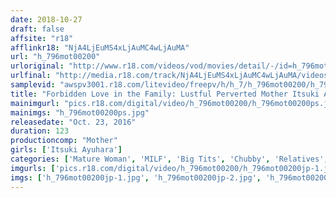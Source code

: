 ```yaml
---
date: 2018-10-27
draft: false
affsite: "r18"
afflinkr18: "NjA4LjEuMS4xLjAuMC4wLjAuMA"
url: "h_796mot00200"
urloriginal: "http://www.r18.com/videos/vod/movies/detail/-/id=h_796mot00200"
urlfinal: "http://media.r18.com/track/NjA4LjEuMS4xLjAuMC4wLjAuMA/videos/vod/movies/detail/-/id=h_796mot00200"
samplevid: "awspv3001.r18.com/litevideo/freepv/h/h_7/h_796mot00200/h_796mot00200_dmb_w.mp4"
title: "Forbidden Love in the Family: Lustful Perverted Mother Itsuki Ayuhara, 39 Years Old, Shaved Pussy, 95cm G-cup, 94cm Hips"
mainimgurl: "pics.r18.com/digital/video/h_796mot00200/h_796mot00200ps.jpg"
mainimgs: "h_796mot00200ps.jpg"
releasedate: "Oct. 23, 2016"
duration: 123
productioncomp: "Mother"
girls: ['Itsuki Ayuhara']
categories: ['Mature Woman', 'MILF', 'Big Tits', 'Chubby', 'Relatives', 'Ass Lover', 'Shaved Pussy', 'Featured Actress', 'Hi-Def']
imgurls: ['pics.r18.com/digital/video/h_796mot00200/h_796mot00200jp-1.jpg', 'pics.r18.com/digital/video/h_796mot00200/h_796mot00200jp-2.jpg', 'pics.r18.com/digital/video/h_796mot00200/h_796mot00200jp-3.jpg', 'pics.r18.com/digital/video/h_796mot00200/h_796mot00200jp-4.jpg', 'pics.r18.com/digital/video/h_796mot00200/h_796mot00200jp-5.jpg', 'pics.r18.com/digital/video/h_796mot00200/h_796mot00200jp-6.jpg', 'pics.r18.com/digital/video/h_796mot00200/h_796mot00200jp-7.jpg', 'pics.r18.com/digital/video/h_796mot00200/h_796mot00200jp-8.jpg', 'pics.r18.com/digital/video/h_796mot00200/h_796mot00200jp-9.jpg', 'pics.r18.com/digital/video/h_796mot00200/h_796mot00200jp-10.jpg', 'pics.r18.com/digital/video/h_796mot00200/h_796mot00200jp-11.jpg', 'pics.r18.com/digital/video/h_796mot00200/h_796mot00200jp-12.jpg', 'pics.r18.com/digital/video/h_796mot00200/h_796mot00200jp-13.jpg', 'pics.r18.com/digital/video/h_796mot00200/h_796mot00200jp-14.jpg', 'pics.r18.com/digital/video/h_796mot00200/h_796mot00200jp-15.jpg', 'pics.r18.com/digital/video/h_796mot00200/h_796mot00200jp-16.jpg', 'pics.r18.com/digital/video/h_796mot00200/h_796mot00200jp-17.jpg', 'pics.r18.com/digital/video/h_796mot00200/h_796mot00200jp-18.jpg', 'pics.r18.com/digital/video/h_796mot00200/h_796mot00200jp-19.jpg', 'pics.r18.com/digital/video/h_796mot00200/h_796mot00200jp-20.jpg']
imgs: ['h_796mot00200jp-1.jpg', 'h_796mot00200jp-2.jpg', 'h_796mot00200jp-3.jpg', 'h_796mot00200jp-4.jpg', 'h_796mot00200jp-5.jpg', 'h_796mot00200jp-6.jpg', 'h_796mot00200jp-7.jpg', 'h_796mot00200jp-8.jpg', 'h_796mot00200jp-9.jpg', 'h_796mot00200jp-10.jpg', 'h_796mot00200jp-11.jpg', 'h_796mot00200jp-12.jpg', 'h_796mot00200jp-13.jpg', 'h_796mot00200jp-14.jpg', 'h_796mot00200jp-15.jpg', 'h_796mot00200jp-16.jpg', 'h_796mot00200jp-17.jpg', 'h_796mot00200jp-18.jpg', 'h_796mot00200jp-19.jpg', 'h_796mot00200jp-20.jpg']
---
```


